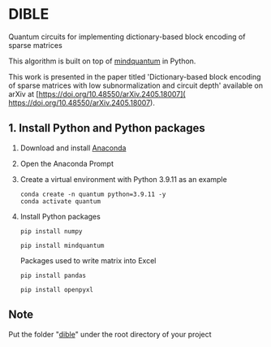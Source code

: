 # DIBLE
Quantum circuits for implementing dictionary-based block encoding of sparse matrices

This algorithm is built on top of [mindquantum](https://www.mindspore.cn/mindquantum/docs/en/r0.6/index.html) in Python.

This work is presented in the paper titled 'Dictionary-based block encoding of sparse matrices with low subnormalization and circuit depth' available on arXiv at [https://doi.org/10.48550/arXiv.2405.18007](
https://doi.org/10.48550/arXiv.2405.18007).

## 1. Install Python and Python packages

1. Download and install [Anaconda](https://www.anaconda.com/download)

2. Open the Anaconda Prompt
   
3. Create a virtual environment with Python 3.9.11 as an example

   ```
   conda create -n quantum python=3.9.11 -y
   conda activate quantum
   ```

3. Install Python packages

   ```
   pip install numpy
   ```
   ```
   pip install mindquantum
   ```
   Packages used to write matrix into Excel
   ```
   pip install pandas
   ```
   ```
   pip install openpyxl
   ```

## Note

Put the folder "[dible](https://github.com/ChunlinYangHEU/DISBLE/tree/main/dible)" under the root directory of your project
